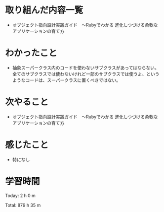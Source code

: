 # 取り組んだ内容一覧
- オブジェクト指向設計実践ガイド　～Rubyでわかる 進化しつづける柔軟なアプリケーションの育て方

# わかったこと
- 抽象スーパークラス内のコードを使わないサブクラスがあってはならない。全てのサブクラスでは使わないけれど一部のサブクラスでは使うよ、というようなコードは、スーパークラスに置くべきではない。

# 次やること
- オブジェクト指向設計実践ガイド　～Rubyでわかる 進化しつづける柔軟なアプリケーションの育て方

# 感じたこと
- 特になし

# 学習時間
Today: 2 h 0 m

Total: 879 h 35 m
